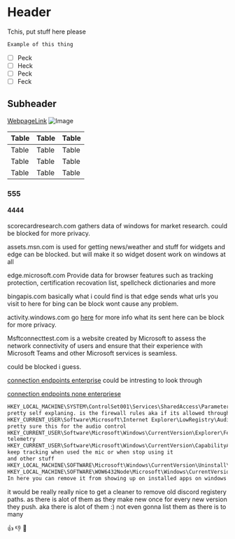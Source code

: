 # Header

Tchis, put stuff here please

```txt
Example of this thing
```

- [ ] Peck
- [ ] Heck
- [ ] Peck
- [ ] Feck

## Subheader

[WebpageLink](https://www.google.com)
![Image](https://www.google.com/images/branding/googlelogo/1x/googlelogo_color_272x92dp.png)

| Table | Table | Table |
| ----- | ----- | ----- |
| Table | Table | Table |
| Table | Table | Table |
| Table | Table | Table |

<!-- This is a comment -->

### 555

#### 4444

scorecardresearch.com gathers data of windows for market research.
could be blocked for more privacy.

assets.msn.com is used for getting news/weather and stuff for widgets and edge
can be blocked. but will make it so widget dosent work on windows at all

edge.microsoft.com Provide data for browser features such as tracking protection, certification recovation list, spellcheck dictionaries and more

bingapis.com basically what i could find is that edge sends what urls you visit to here for bing
can be block wont cause any problem.

activity.windows.com go [here](https://support.microsoft.com/en-us/windows/-windows-activity-history-and-your-privacy-2b279964-44ec-8c2f-e0c2-6779b07d2cbd) for more info what its sent here 
can be block for more privacy.

Msftconnecttest.com is a website created by Microsoft to assess the network connectivity of users and ensure that their experience with Microsoft Teams and other Microsoft services is seamless.

could be blocked i guess.

[connection endpoints enterprise](https://learn.microsoft.com/en-us/windows/privacy/manage-windows-11-endpoints) could be intresting to look through

[connection endpoints none enterpriese](https://learn.microsoft.com/en-us/windows/privacy/windows-11-endpoints-non-enterprise-editions)

```txt
HKEY_LOCAL_MACHINE\SYSTEM\ControlSet001\Services\SharedAccess\Parameters\FirewallPolicy\FirewallRules
pretty self explaning. is the firewall rules aka if its allowed through
HKEY_CURRENT_USER\Software\Microsoft\Internet Explorer\LowRegistry\Audio\PolicyConfig\PropertyStore\
pretty sure this for the audio control
HKEY_CURRENT_USER\Software\Microsoft\Windows\CurrentVersion\Explorer\FeatureUsage\
telemetry
HKEY_CURRENT_USER\Software\Microsoft\Windows\CurrentVersion\CapabilityAccessManager\ConsentStore\microphone\NonPackaged
keep tracking when used the mic or when stop using it
and other stuff
HKEY_LOCAL_MACHINE\SOFTWARE\Microsoft\Windows\CurrentVersion\Uninstall\
HKEY_LOCAL_MACHINE\SOFTWARE\WOW6432Node\Microsoft\Windows\CurrentVersion\Uninstall
In here you can remove it from showing up on installed apps on windows
```

it would be really really nice to get a cleaner to remove old discord registery paths. as there is alot of them as they make new once for every new version they push. aka there is alot of them :)
not even gonna list them as there is to many



👍 👎 💯
